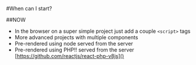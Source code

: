 #When can I start?

##NOW <!-- .element: class="fragment" data-fragment-index="1" -->
* In the browser on a super simple project just add a couple <!-- .element: class="fragment" data-fragment-index="2" --> `<script>` tags  <!-- .element: class="fragment" data-fragment-index="2" -->
* More advanced projects with multiple components <!-- .element: class="fragment" data-fragment-index="3" -->
* Pre-rendered using node served from the server <!-- .element: class="fragment" data-fragment-index="4" -->
* Pre-rendered using PHP!! served from the server<!-- .element: class="fragment" data-fragment-index="5" --> [https://github.com/reactjs/react-php-v8js]()<!-- .element: class="fragment" data-fragment-index="5" -->

